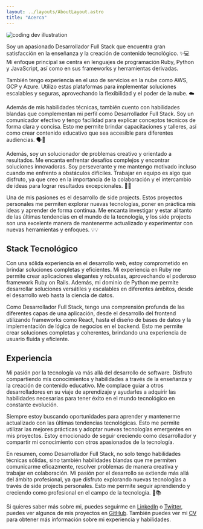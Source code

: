 ```yaml
---
layout: ../layouts/AboutLayout.astro
title: "Acerca"
---
```


<div>
  <img src="/assets/image-about.jpg" class="sm:w-1/2 mx-auto" alt="coding dev illustration" style="border-radius: 20%;">
</div>

Soy un apasionado Desarrollador Full Stack que encuentra gran satisfacción en la enseñanza y la creación de contenido tecnológico. ✨💻 Mi enfoque principal se centra en lenguajes de programación Ruby, Python y JavaScript, así como en sus frameworks y herramientas derivadas.

También tengo experiencia en el uso de servicios en la nube como AWS, GCP y Azure. Utilizo estas plataformas para implementar soluciones escalables y seguras, aprovechando la flexibilidad y el poder de la nube. ☁️

Además de mis habilidades técnicas, también cuento con habilidades blandas que complementan mi perfil como Desarrollador Full Stack. Soy un comunicador efectivo y tengo facilidad para explicar conceptos técnicos de forma clara y concisa. Esto me permite brindar capacitaciones y talleres, así como crear contenido educativo que sea accesible para diferentes audiencias. 🗣️💬

Además, soy un solucionador de problemas creativo y orientado a resultados. Me encanta enfrentar desafíos complejos y encontrar soluciones innovadoras. Soy perseverante y me mantengo motivado incluso cuando me enfrento a obstáculos difíciles. Trabajar en equipo es algo que disfruto, ya que creo en la importancia de la colaboración y el intercambio de ideas para lograr resultados excepcionales. 🚀🤝

Una de mis pasiones es el desarrollo de side projects. Estos proyectos personales me permiten explorar nuevas tecnologías, poner en práctica mis ideas y aprender de forma continua. Me encanta investigar y estar al tanto de las últimas tendencias en el mundo de la tecnología, y los side projects son una excelente manera de mantenerme actualizado y experimentar con nuevas herramientas y enfoques. 💡💡

## Stack Tecnológico

Con una sólida experiencia en el desarrollo web, estoy comprometido en brindar soluciones completas y eficientes. Mi experiencia en Ruby me permite crear aplicaciones elegantes y robustas, aprovechando el poderoso framework Ruby on Rails. Además, mi dominio de Python me permite desarrollar soluciones versátiles y escalables en diferentes ámbitos, desde el desarrollo web hasta la ciencia de datos.

Como Desarrollador Full Stack, tengo una comprensión profunda de las diferentes capas de una aplicación, desde el desarrollo del frontend utilizando frameworks como React, hasta el diseño de bases de datos y la implementación de lógica de negocios en el backend. Esto me permite crear soluciones completas y coherentes, brindando una experiencia de usuario fluida y eficiente.

## Experiencia

Mi pasión por la tecnología va más allá del desarrollo de software. Disfruto compartiendo mis conocimientos y habilidades a través de la enseñanza y la creación de contenido educativo. Me complace guiar a otros desarrolladores en su viaje de aprendizaje y ayudarles a adquirir las habilidades necesarias para tener éxito en el mundo tecnológico en constante evolución.

Siempre estoy buscando oportunidades para aprender y mantenerme actualizado con las últimas tendencias tecnológicas. Esto me permite utilizar las mejores prácticas y adoptar nuevas tecnologías emergentes en mis proyectos. Estoy emocionado de seguir creciendo como desarrollador y compartir mi conocimiento con otros apasionados de la tecnología.

En resumen, como Desarrollador Full Stack, no solo tengo habilidades técnicas sólidas, sino también habilidades blandas que me permiten comunicarme eficazmente, resolver problemas de manera creativa y trabajar en colaboración. Mi pasión por el desarrollo se extiende más allá del ámbito profesional, ya que disfruto explorando nuevas tecnologías a través de side projects personales. Esto me permite seguir aprendiendo y creciendo como profesional en el campo de la tecnología. 🌟📚

Si quieres saber más sobre mi, puedes seguirme en [LinkedIn](https://www.linkedin.com/in/brayandiazc) o [Twitter](https://twitter.com/brayandiazc), puedes ver algunos de mis proyectos en [GitHub](https://github.com/brayandiazc). También puedes ver mi [CV](/assets/BrayanDiazC-Curriculum-es.pdf) para obtener más información sobre mi experiencia y habilidades.
